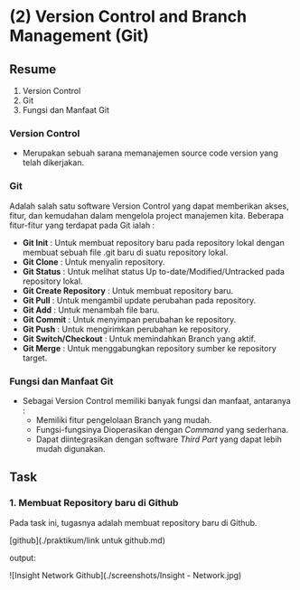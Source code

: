 # (2) Version Control and Branch Management (Git)

## Resume
1. Version Control
2. Git
3. Fungsi dan Manfaat Git

### Version Control
* Merupakan sebuah sarana memanajemen source code version yang telah dikerjakan.

### Git
Adalah salah satu software Version Control yang dapat memberikan akses, fitur, dan kemudahan dalam mengelola project manajemen kita. Beberapa fitur-fitur yang terdapat pada Git ialah :
* **Git Init** : Untuk membuat repository baru pada repository lokal dengan membuat sebuah file .git baru di suatu repository lokal.
* **Git Clone** : Untuk menyalin repository.
* **Git Status** : Untuk melihat status Up to-date/Modified/Untracked pada repository lokal.
* **Git Create Repository** : Untuk membuat repository baru.
* **Git Pull** : Untuk mengambil update perubahan pada repository.
* **Git Add** : Untuk menambah file baru.
* **Git Commit** : Untuk menyimpan perubahan ke repository.
* **Git Push** : Untuk mengirimkan perubahan ke repository.
* **Git Switch/Checkout** : Untuk memindahkan Branch yang aktif.
* **Git Merge** : Untuk menggabungkan repository sumber ke repository target.


### Fungsi dan Manfaat Git
* Sebagai Version Control memiliki banyak fungsi dan manfaat, antaranya :
    * Memiliki fitur pengelolaan Branch yang mudah.
    * Fungsi-fungsinya Dioperasikan dengan _Command_ yang sederhana.
    * Dapat diintegrasikan dengan software _Third Part_ yang dapat lebih mudah digunakan.

## Task
### 1. Membuat Repository baru di Github
Pada task ini, tugasnya adalah membuat repository baru di Github.

[github](./praktikum/link untuk github.md)

output:

![Insight Network Github](./screenshots/Insight - Network.jpg)
